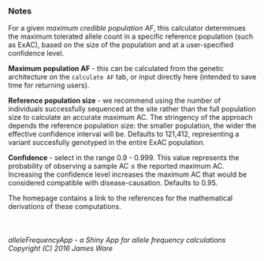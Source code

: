 ### Notes

For a given *maximum credible population AF*, this calculator determinues the maximum tolerated allele count in a specific reference population (such as ExAC), based on the size of the population and at a user-specified confidence level.  

**Maximum population AF** - this can be calculated from the genetic architecture on the `calculate AF` tab, or input directly here (intended to save time for returning users).

**Reference population size** -  we recommend using the number of individuals successfully sequenced at the site rather than the full population size to calculate an accurate maximum AC. The stringency of the approach depends the reference population size: the smaller population, the wider the effective confidence interval will be.  Defaults to 121,412, representing a variant succesfully genotyped in the entire ExAC population.

**Confidence** - select in the range 0.9 - 0.999.  This value represents the probability of observing a sample AC $\le$ the reported maximum AC.  Increasing the confidence level increases the maximum AC that would be considered compatible with disease-causation.  Defaults to 0.95.


The homepage contains a link to the references for the mathematical derivations of these computations.  
<br>
<br>
<br>
*alleleFrequencyApp - a Shiny App for allele frequency calculations Copyright (C) 2016 James Ware*
